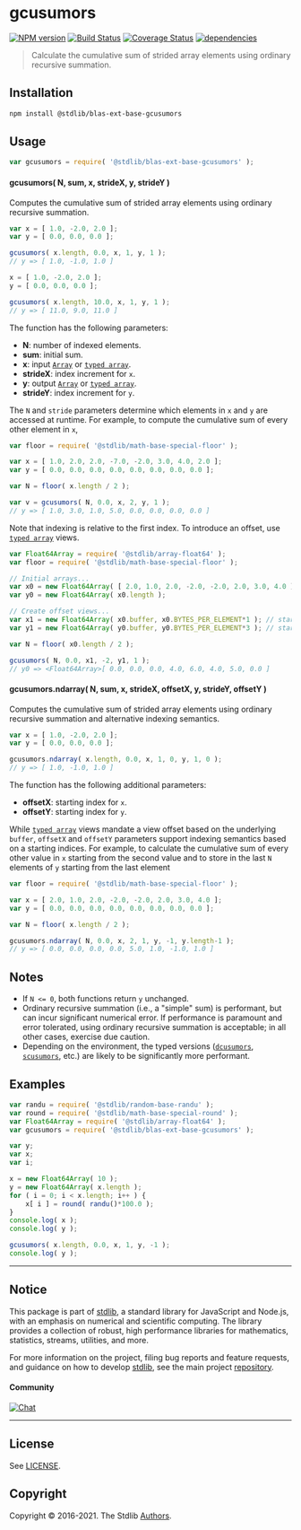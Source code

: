 <!--

@license Apache-2.0

Copyright (c) 2020 The Stdlib Authors.

Licensed under the Apache License, Version 2.0 (the "License");
you may not use this file except in compliance with the License.
You may obtain a copy of the License at

   http://www.apache.org/licenses/LICENSE-2.0

Unless required by applicable law or agreed to in writing, software
distributed under the License is distributed on an "AS IS" BASIS,
WITHOUT WARRANTIES OR CONDITIONS OF ANY KIND, either express or implied.
See the License for the specific language governing permissions and
limitations under the License.

-->

# gcusumors

[![NPM version][npm-image]][npm-url] [![Build Status][test-image]][test-url] [![Coverage Status][coverage-image]][coverage-url] [![dependencies][dependencies-image]][dependencies-url]

> Calculate the cumulative sum of strided array elements using ordinary recursive summation.

<section class="intro">

</section>

<!-- /.intro -->

<section class="installation">

## Installation

```bash
npm install @stdlib/blas-ext-base-gcusumors
```

</section>

<section class="usage">

## Usage

```javascript
var gcusumors = require( '@stdlib/blas-ext-base-gcusumors' );
```

#### gcusumors( N, sum, x, strideX, y, strideY )

Computes the cumulative sum of strided array elements using ordinary recursive summation.

```javascript
var x = [ 1.0, -2.0, 2.0 ];
var y = [ 0.0, 0.0, 0.0 ];

gcusumors( x.length, 0.0, x, 1, y, 1 );
// y => [ 1.0, -1.0, 1.0 ]

x = [ 1.0, -2.0, 2.0 ];
y = [ 0.0, 0.0, 0.0 ];

gcusumors( x.length, 10.0, x, 1, y, 1 );
// y => [ 11.0, 9.0, 11.0 ]
```

The function has the following parameters:

-   **N**: number of indexed elements.
-   **sum**: initial sum.
-   **x**: input [`Array`][mdn-array] or [`typed array`][mdn-typed-array].
-   **strideX**: index increment for `x`.
-   **y**: output [`Array`][mdn-array] or [`typed array`][mdn-typed-array].
-   **strideY**: index increment for `y`.

The `N` and `stride` parameters determine which elements in `x` and `y` are accessed at runtime. For example, to compute the cumulative sum of every other element in `x`,

```javascript
var floor = require( '@stdlib/math-base-special-floor' );

var x = [ 1.0, 2.0, 2.0, -7.0, -2.0, 3.0, 4.0, 2.0 ];
var y = [ 0.0, 0.0, 0.0, 0.0, 0.0, 0.0, 0.0, 0.0 ];

var N = floor( x.length / 2 );

var v = gcusumors( N, 0.0, x, 2, y, 1 );
// y => [ 1.0, 3.0, 1.0, 5.0, 0.0, 0.0, 0.0, 0.0 ]
```

Note that indexing is relative to the first index. To introduce an offset, use [`typed array`][mdn-typed-array] views.

<!-- eslint-disable stdlib/capitalized-comments -->

```javascript
var Float64Array = require( '@stdlib/array-float64' );
var floor = require( '@stdlib/math-base-special-floor' );

// Initial arrays...
var x0 = new Float64Array( [ 2.0, 1.0, 2.0, -2.0, -2.0, 2.0, 3.0, 4.0 ] );
var y0 = new Float64Array( x0.length );

// Create offset views...
var x1 = new Float64Array( x0.buffer, x0.BYTES_PER_ELEMENT*1 ); // start at 2nd element
var y1 = new Float64Array( y0.buffer, y0.BYTES_PER_ELEMENT*3 ); // start at 4th element

var N = floor( x0.length / 2 );

gcusumors( N, 0.0, x1, -2, y1, 1 );
// y0 => <Float64Array>[ 0.0, 0.0, 0.0, 4.0, 6.0, 4.0, 5.0, 0.0 ]
```

#### gcusumors.ndarray( N, sum, x, strideX, offsetX, y, strideY, offsetY )

Computes the cumulative sum of strided array elements using ordinary recursive summation and alternative indexing semantics.

```javascript
var x = [ 1.0, -2.0, 2.0 ];
var y = [ 0.0, 0.0, 0.0 ];

gcusumors.ndarray( x.length, 0.0, x, 1, 0, y, 1, 0 );
// y => [ 1.0, -1.0, 1.0 ]
```

The function has the following additional parameters:

-   **offsetX**: starting index for `x`.
-   **offsetY**: starting index for `y`.

While [`typed array`][mdn-typed-array] views mandate a view offset based on the underlying `buffer`, `offsetX` and `offsetY` parameters support indexing semantics based on a starting indices. For example, to calculate the cumulative sum of every other value in `x` starting from the second value and to store in the last `N` elements of `y` starting from the last element

```javascript
var floor = require( '@stdlib/math-base-special-floor' );

var x = [ 2.0, 1.0, 2.0, -2.0, -2.0, 2.0, 3.0, 4.0 ];
var y = [ 0.0, 0.0, 0.0, 0.0, 0.0, 0.0, 0.0, 0.0 ];

var N = floor( x.length / 2 );

gcusumors.ndarray( N, 0.0, x, 2, 1, y, -1, y.length-1 );
// y => [ 0.0, 0.0, 0.0, 0.0, 5.0, 1.0, -1.0, 1.0 ]
```

</section>

<!-- /.usage -->

<section class="notes">

## Notes

-   If `N <= 0`, both functions return `y` unchanged.
-   Ordinary recursive summation (i.e., a "simple" sum) is performant, but can incur significant numerical error. If performance is paramount and error tolerated, using ordinary recursive summation is acceptable; in all other cases, exercise due caution.
-   Depending on the environment, the typed versions ([`dcusumors`][@stdlib/blas/ext/base/dcusumors], [`scusumors`][@stdlib/blas/ext/base/scusumors], etc.) are likely to be significantly more performant.

</section>

<!-- /.notes -->

<section class="examples">

## Examples

<!-- eslint no-undef: "error" -->

```javascript
var randu = require( '@stdlib/random-base-randu' );
var round = require( '@stdlib/math-base-special-round' );
var Float64Array = require( '@stdlib/array-float64' );
var gcusumors = require( '@stdlib/blas-ext-base-gcusumors' );

var y;
var x;
var i;

x = new Float64Array( 10 );
y = new Float64Array( x.length );
for ( i = 0; i < x.length; i++ ) {
    x[ i ] = round( randu()*100.0 );
}
console.log( x );
console.log( y );

gcusumors( x.length, 0.0, x, 1, y, -1 );
console.log( y );
```

</section>

<!-- /.examples -->

<section class="references">

</section>

<!-- /.references -->


<section class="main-repo" >

* * *

## Notice

This package is part of [stdlib][stdlib], a standard library for JavaScript and Node.js, with an emphasis on numerical and scientific computing. The library provides a collection of robust, high performance libraries for mathematics, statistics, streams, utilities, and more.

For more information on the project, filing bug reports and feature requests, and guidance on how to develop [stdlib][stdlib], see the main project [repository][stdlib].

#### Community

[![Chat][chat-image]][chat-url]

---

## License

See [LICENSE][stdlib-license].


## Copyright

Copyright &copy; 2016-2021. The Stdlib [Authors][stdlib-authors].

</section>

<!-- /.stdlib -->

<!-- Section for all links. Make sure to keep an empty line after the `section` element and another before the `/section` close. -->

<section class="links">

[npm-image]: http://img.shields.io/npm/v/@stdlib/blas-ext-base-gcusumors.svg
[npm-url]: https://npmjs.org/package/@stdlib/blas-ext-base-gcusumors

[test-image]: https://github.com/stdlib-js/blas-ext-base-gcusumors/actions/workflows/test.yml/badge.svg
[test-url]: https://github.com/stdlib-js/blas-ext-base-gcusumors/actions/workflows/test.yml

[coverage-image]: https://img.shields.io/codecov/c/github/stdlib-js/blas-ext-base-gcusumors/main.svg
[coverage-url]: https://codecov.io/github/stdlib-js/blas-ext-base-gcusumors?branch=main

[dependencies-image]: https://img.shields.io/david/stdlib-js/blas-ext-base-gcusumors.svg
[dependencies-url]: https://david-dm.org/stdlib-js/blas-ext-base-gcusumors/main

[chat-image]: https://img.shields.io/gitter/room/stdlib-js/stdlib.svg
[chat-url]: https://gitter.im/stdlib-js/stdlib/

[stdlib]: https://github.com/stdlib-js/stdlib

[stdlib-authors]: https://github.com/stdlib-js/stdlib/graphs/contributors

[stdlib-license]: https://raw.githubusercontent.com/stdlib-js/blas-ext-base-gcusumors/main/LICENSE

[mdn-array]: https://developer.mozilla.org/en-US/docs/Web/JavaScript/Reference/Global_Objects/Array

[mdn-typed-array]: https://developer.mozilla.org/en-US/docs/Web/JavaScript/Reference/Global_Objects/TypedArray

[@stdlib/blas/ext/base/dcusumors]: https://github.com/stdlib-js/blas-ext-base-dcusumors

[@stdlib/blas/ext/base/scusumors]: https://github.com/stdlib-js/blas-ext-base-scusumors

</section>

<!-- /.links -->
